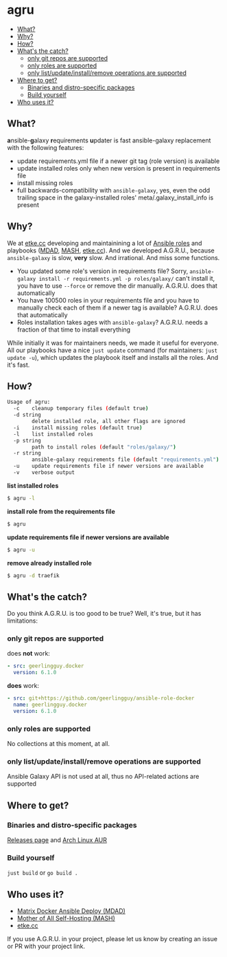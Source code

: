 # agru

<!-- vim-markdown-toc GFM -->

* [What?](#what)
* [Why?](#why)
* [How?](#how)
* [What's the catch?](#whats-the-catch)
    * [only git repos are supported](#only-git-repos-are-supported)
    * [only roles are supported](#only-roles-are-supported)
    * [only list/update/install/remove operations are supported](#only-listupdateinstallremove-operations-are-supported)
* [Where to get?](#where-to-get)
    * [Binaries and distro-specific packages](#binaries-and-distro-specific-packages)
    * [Build yourself](#build-yourself)
* [Who uses it?](#who-uses-it)

<!-- vim-markdown-toc -->

## What?

**a**nsible-**g**alaxy **r**equirements **u**pdater is fast ansible-galaxy replacement with the following features:

* update requirements.yml file if a newer git tag (role version) is available
* update installed roles only when new version is present in requirements file
* install missing roles
* full backwards-compatibility with `ansible-galaxy`, yes, even the odd trailing space in the galaxy-installed roles' meta/.galaxy_install_info is present

## Why?

We at [etke.cc](https://etke.cc) developing and maintainining a lot of [Ansible roles](https://github.com/orgs/mother-of-all-self-hosting/repositories) and playbooks ([MDAD](https://github.com/spantaleev/matrix-docker-ansible-deploy), [MASH](https://github.com/mother-of-all-self-hosting/mash-playbook), [etke.cc](https://gitlab.com/etke.cc/ansible/)).
And we developed A.G.R.U., because `ansible-galaxy` is slow, **very** slow. And irrational. And miss some functions.

* You updated some role's version in requirements file? Sorry, `ansible-galaxy install -r requirements.yml -p roles/galaxy/` can't install it, you have to use `--force` or remove the dir manually. A.G.R.U. does that automatically
* You have 100500 roles in your requirements file and you have to manually check each of them if a newer tag is available? A.G.R.U. does that automatically
* Roles installation takes ages with `ansible-galaxy`? A.G.R.U. needs a fraction of that time to install everything

While initially it was for maintainers needs, we made it useful for everyone.
All our playbooks have a nice `just update` command (for maintainers: `just update -u`), which updates the playbook itself and installs all the roles. And it's fast.

## How?

```bash
Usage of agru:
  -c	cleanup temporary files (default true)
  -d string
    	delete installed role, all other flags are ignored
  -i	install missing roles (default true)
  -l	list installed roles
  -p string
    	path to install roles (default "roles/galaxy/")
  -r string
    	ansible-galaxy requirements file (default "requirements.yml")
  -u	update requirements file if newer versions are available
  -v	verbose output
```

**list installed roles**

```bash
$ agru -l
```

**install role from the requirements file**

```bash
$ agru
```

**update requirements file if newer versions are available**

```bash
$ agru -u
```

**remove already installed role**

```bash
$ agru -d traefik
```

## What's the catch?

Do you think A.G.R.U. is too good to be true? Well, it's true, but it has limitations:

### only git repos are supported

does **not** work:

```yaml
- src: geerlingguy.docker
  version: 6.1.0
```

**does** work:
```yaml
- src: git+https://github.com/geerlingguy/ansible-role-docker
  name: geerlingguy.docker
  version: 6.1.0
```

### only roles are supported

No collections at this moment, at all.

### only list/update/install/remove operations are supported

Ansible Galaxy API is not used at all, thus no API-related actions are supported

## Where to get?

### Binaries and distro-specific packages

[Releases page](https://github.com/etkecc/agru/releases) and [Arch Linux AUR](https://aur.archlinux.org/packages/agru)

### Build yourself

`just build` or `go build .`

## Who uses it?

- [Matrix Docker Ansible Deploy (MDAD)](https://github.com/spantaleev/matrix-docker-ansible-deploy)
- [Mother of All Self-Hosting (MASH)](https://github.com/mother-of-all-self-hosting/mash-playbook)
- [etke.cc](https://gitlab.com/etke.cc/ansible/)

If you use A.G.R.U. in your project, please let us know by creating an issue or PR with your project link.
